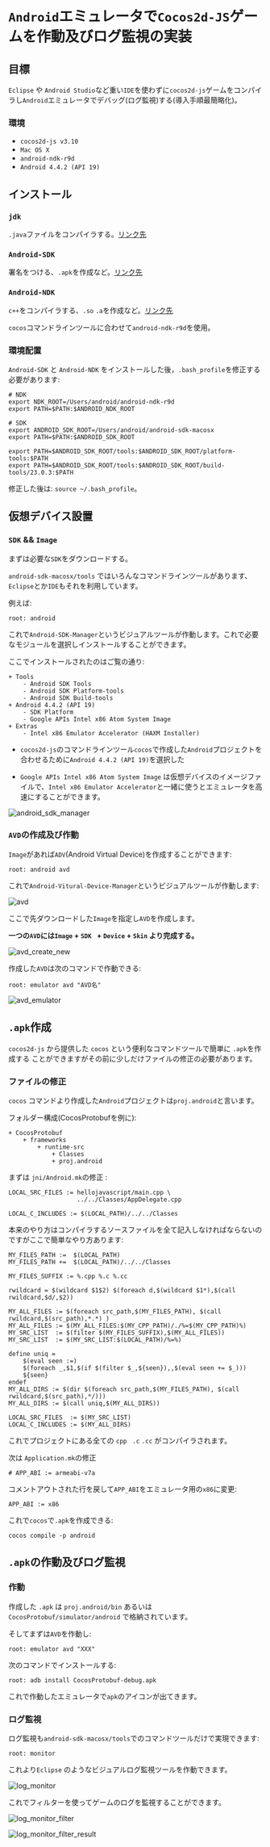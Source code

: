 # `Android`エミュレータで`Cocos2d-JS`ゲームを作動及びログ監視の実装


## 目標

`Eclipse` や `Android Studio`など重い`IDE`を使わずに`cocos2d-js`ゲームをコンパイラし`Android`エミュレータでデバッグ(ログ監視)する(導入手順最簡略化)。

### 環境

-   `cocos2d-js v3.10`
-   `Mac OS X`
-   `android-ndk-r9d`
-   `Android 4.4.2 (API 19)`

## インストール

### `jdk`

`.java`ファイルをコンパイラする。[リンク先](http://java.com/en/download/mac_download.jsp)


### `Android-SDK`

署名をつける、`.apk`を作成など。[リンク先](http://android-sdk.en.softonic.com/)


### `Android-NDK`

`c++`をコンパイラする、`.so` `.a`を作成など。[リンク先](http://wear.techbrood.com/tools/sdk/ndk/)

`cocos`コマンドラインツールに合わせて`android-ndk-r9d`を使用。


### 環境配置

`Android-SDK` と `Android-NDK` をインストールした後，`.bash_profile`を修正する必要があります:

``` shell
# NDK
export NDK_ROOT=/Users/android/android-ndk-r9d
export PATH=$PATH:$ANDROID_NDK_ROOT

# SDK
export ANDROID_SDK_ROOT=/Users/android/android-sdk-macosx
export PATH=$PATH:$ANDROID_SDK_ROOT

export PATH=$ANDROID_SDK_ROOT/tools:$ANDROID_SDK_ROOT/platform-tools:$PATH
export PATH=$ANDROID_SDK_ROOT/tools:$ANDROID_SDK_ROOT/build-tools/23.0.3:$PATH
```

修正した後は: `source ~/.bash_profile`。



## 仮想デバイス設置

### `SDK` && `Image`

まずは必要な`SDK`をダウンロードする。

`android-sdk-macosx/tools` ではいろんなコマンドラインツールがあります、`Eclipse`とか`IDE`もそれを利用しています。

例えば:
``` shell
root: android
```

これで`Android-SDK-Manager`というビジュアルツールが作動します。これで必要なモジュールを選択しインストールすることができます。

ここでインストールされたのはご覧の通り:

```shell
+ Tools
	- Android SDK Tools
	- Android SDK Platform-tools
	- Android SDK Build-tools
+ Android 4.4.2 (API 19)
	- SDK Platform
	- Google APIs Intel x86 Atom System Image
+ Extras
	- Intel x86 Emulator Accelerator (HAXM Installer)
```

-   `cocos2d-js`のコマンドラインツール`cocos`で作成した`Android`プロジェクトを合わせるために`Android 4.4.2 (API 19)`を選択した

-   `Google APIs Intel x86 Atom System Image` は仮想デバイスのイメージファイルで、`Intel x86 Emulator Accelerator`と一緒に使うとエミュレータを高速にすることができます。


![android_sdk_manager](http://o7b925er9.bkt.clouddn.com/cocos-android-emulator/android_sdk_manager.png)




### `AVD`の作成及び作動

`Image`があれば`ADV`(Android Virtual Device)を作成することができます:

``` shell
root: android avd
```


これで`Android-Vitural-Device-Manager`というビジュアルツールが作動します:

 ![avd](http://o7b925er9.bkt.clouddn.com/cocos-android-emulator/avd.png)



ここで先ダウンロードした`Image`を指定し`AVD`を作成します。

**一つの`AVD`には`Image` + `SDK ` + `Device` + `Skin` より完成する。**

![avd_create_new](http://o7b925er9.bkt.clouddn.com/cocos-android-emulator/avd_create_new.png)


作成した`AVD`は次のコマンドで作動できる:

```shell
root: emulator avd "AVD名"
```

 ![avd_emulator](http://o7b925er9.bkt.clouddn.com/cocos-android-emulator/avd_emulator.png)



## `.apk`作成

`cocos2d-js` から提供した `cocos` という便利なコマンドツールで簡単に `.apk`を作成する
ことができますがその前に少しだけファイルの修正の必要があります。


### ファイルの修正

`cocos` コマンドより作成した`Android`プロジェクトは`proj.android`と言います。

フォルダー構成(CocosProtobufを例に):
```shell
+ CocosProtobuf
	+ frameworks
		+ runtime-src
			+ Classes
			+ proj.android
```

まずは `jni/Android.mk`の修正 :

```
LOCAL_SRC_FILES := hellojavascript/main.cpp \
                   ../../Classes/AppDelegate.cpp 

LOCAL_C_INCLUDES := $(LOCAL_PATH)/../../Classes
```

本来のやり方はコンパイラするソースファイルを全て記入しなければならないのですがここで簡単なやり方あります:

```
MY_FILES_PATH :=  $(LOCAL_PATH)
MY_FILES_PATH +=  $(LOCAL_PATH)/../../Classes
                   
MY_FILES_SUFFIX := %.cpp %.c %.cc

rwildcard = $(wildcard $1$2) $(foreach d,$(wildcard $1*),$(call rwildcard,$d/,$2))

MY_ALL_FILES := $(foreach src_path,$(MY_FILES_PATH), $(call rwildcard,$(src_path),*.*) ) 
MY_ALL_FILES := $(MY_ALL_FILES:$(MY_CPP_PATH)/./%=$(MY_CPP_PATH)%)
MY_SRC_LIST  := $(filter $(MY_FILES_SUFFIX),$(MY_ALL_FILES)) 
MY_SRC_LIST  := $(MY_SRC_LIST:$(LOCAL_PATH)/%=%)

define uniq =
	$(eval seen :=)
	$(foreach _,$1,$(if $(filter $_,${seen}),,$(eval seen += $_)))
	${seen}
endef
MY_ALL_DIRS := $(dir $(foreach src_path,$(MY_FILES_PATH), $(call rwildcard,$(src_path),*/)))
MY_ALL_DIRS := $(call uniq,$(MY_ALL_DIRS))

LOCAL_SRC_FILES  := $(MY_SRC_LIST)
LOCAL_C_INCLUDES := $(MY_ALL_DIRS)
```

これでプロジェクトにある全ての `cpp ` `.c` `.cc` がコンパイラされます。

次は `Application.mk`の修正

``` 
# APP_ABI := armeabi-v7a
```

コメントアウトされた行を戻して`APP_ABI`をエミュレータ用の`x86`に変更:

```
APP_ABI := x86
```

これで`cocos`で`.apk`を作成できる:

```shell
cocos compile -p android
```



## `.apk`の作動及びログ監視



### 作動

作成した `.apk` は `proj.android/bin` あるいは `CocosProtobuf/simulator/android` で格納されています。

そしてまずは`AVD`を作動し:

```shell
root: emulator avd "XXX"
```

次のコマンドでインストールする:

```shell
root: adb install CocosProtobuf-debug.apk
```

これで作動したエミュレータで`apk`のアイコンが出てきます。



### ログ監視

ログ監視も`android-sdk-macosx/tools`でのコマンドツールだけで実現できます:

``` shell
root: monitor
```

これより`Eclipse` のようなビジュアルログ監視ツールを作動できます。

 ![log_monitor](http://o7b925er9.bkt.clouddn.com/cocos-android-emulator/log_monitor.png)

これでフィルターを使ってゲームのログを監視することができます。

 ![log_monitor_filter](http://o7b925er9.bkt.clouddn.com/cocos-android-emulator/log_monitor_filter.png)

 ![log_monitor_filter_result](http://o7b925er9.bkt.clouddn.com/cocos-android-emulator/log_monitor_filter_result.png)


